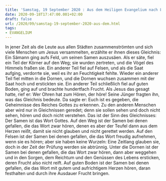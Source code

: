 ```yaml
---
title: 'Samstag, 19 September 2020 : Aus dem Heiligen Evangelium nach Lukas - Lk 8,4-15.'
date: 2020-09-18T17:47:00.001+02:00
draft: false
url: /2020/09/samstag-19-september-2020-aus-dem.html
tags: 
- EVANGELIUM
---
```


In jener Zeit als die Leute aus allen Städten zusammenströmten und sich viele Menschen um Jesus versammelten, erzählte er ihnen dieses Gleichnis: Ein Sämann ging aufs Feld, um seinen Samen auszusäen. Als er säte, fiel ein Teil der Körner auf den Weg; sie wurden zertreten, und die Vögel des Himmels fraßen sie. Ein anderer Teil fiel auf Felsen, und als die Saat aufging, verdorrte sie, weil es ihr an Feuchtigkeit fehlte. Wieder ein anderer Teil fiel mitten in die Dornen, und die Dornen wuchsen zusammen mit der Saat hoch und erstickten sie. Ein anderer Teil schließlich fiel auf guten Boden, ging auf und brachte hundertfach Frucht. Als Jesus das gesagt hatte, rief er: Wer Ohren hat zum Hören, der höre! Seine Jünger fragten ihn, was das Gleichnis bedeute. Da sagte er: Euch ist es gegeben, die Geheimnisse des Reiches Gottes zu erkennen. Zu den anderen Menschen aber wird nur in Gleichnissen geredet; denn sie sollen sehen und doch nicht sehen, hören und doch nicht verstehen. Das ist der Sinn des Gleichnisses: Der Samen ist das Wort Gottes. Auf den Weg ist der Samen bei denen gefallen, die das Wort zwar hören, denen es aber der Teufel dann aus dem Herzen reißt, damit sie nicht glauben und nicht gerettet werden. Auf den Felsen ist der Samen bei denen gefallen, die das Wort freudig aufnehmen, wenn sie es hören; aber sie haben keine Wurzeln: Eine Zeitlang glauben sie, doch in der Zeit der Prüfung werden sie abtrünnig. Unter die Dornen ist der Samen bei denen gefallen, die das Wort zwar hören, dann aber weggehen und in den Sorgen, dem Reichtum und den Genüssen des Lebens ersticken, deren Frucht also nicht reift. Auf guten Boden ist der Samen bei denen gefallen, die das Wort mit gutem und aufrichtigem Herzen hören, daran festhalten und durch ihre Ausdauer Frucht bringen.